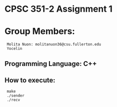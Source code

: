 # CPSC 351-2 Assignment 1 

# Group Members: 
     Molita Nuon: molitanuon36@csu.fullerton.edu
     Yocelin 

## Programming Language: C++

## How to execute: 
     make 
     ./sender
     ./recv

